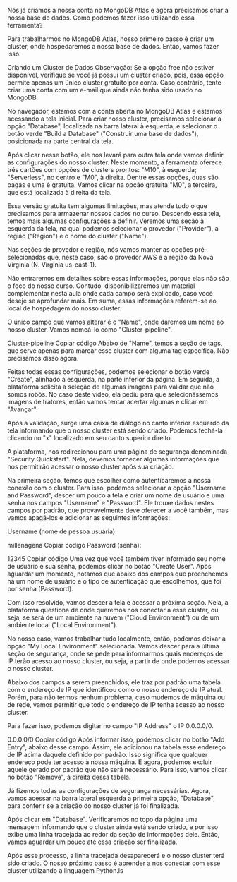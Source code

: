 Nós já criamos a nossa conta no MongoDB Atlas e agora precisamos criar a nossa base de dados. Como podemos fazer isso utilizando essa ferramenta?

Para trabalharmos no MongoDB Atlas, nosso primeiro passo é criar um cluster, onde hospedaremos a nossa base de dados. Então, vamos fazer isso.

Criando um Cluster de Dados
Observação: Se a opção free não estiver disponível, verifique se você já possui um cluster criado, pois, essa opção permite apenas um único cluster gratuito por conta. Caso contrário, tente criar uma conta com um e-mail que ainda não tenha sido usado no MongoDB.

No navegador, estamos com a conta aberta no MongoDB Atlas e estamos acessando a tela inicial. Para criar nosso cluster, precisamos selecionar a opção "Database", localizada na barra lateral à esquerda, e selecionar o botão verde "Build a Database" ("Construir uma base de dados"), posicionada na parte central da tela.

Após clicar nesse botão, ele nos levará para outra tela onde vamos definir as configurações do nosso cluster. Neste momento, a ferramenta oferece três cartões com opções de clusters prontos: "M10", à esquerda; "Serverless", no centro e "M0", à direita. Dentre essas opções, duas são pagas e uma é gratuita. Vamos clicar na opção gratuita "M0", a terceira, que está localizada à direita da tela.

Essa versão gratuita tem algumas limitações, mas atende tudo o que precisamos para armazenar nossos dados no curso. Descendo essa tela, temos mais algumas configurações a definir. Veremos uma seção à esquerda da tela, na qual podemos selecionar o provedor ("Provider"), a região ("Region") e o nome do cluster ("Name").

Nas seções de provedor e região, nós vamos manter as opções pré-selecionadas que, neste caso, são o provedor AWS e a região da Nova Virgínia (N. Virginia us-east-1).

Não entraremos em detalhes sobre essas informações, porque elas não são o foco do nosso curso. Contudo, disponibilizaremos um material complementar nesta aula onde cada campo será explicado, caso você deseje se aprofundar mais. Em suma, essas informações referem-se ao local de hospedagem do nosso cluster.

O único campo que vamos alterar é o "Name", onde daremos um nome ao nosso cluster. Vamos nomeá-lo como "Cluster-pipeline".

Cluster-pipeline
Copiar código
Abaixo de "Name", temos a seção de tags, que serve apenas para marcar esse cluster com alguma tag específica. Não precisamos disso agora.

Feitas todas essas configurações, podemos selecionar o botão verde "Create", alinhado à esquerda, na parte inferior da página. Em seguida, a plataforma solicita a seleção de algumas imagens para validar que não somos robôs. No caso deste vídeo, ela pediu para que selecionássemos imagens de tratores, então vamos tentar acertar algumas e clicar em "Avançar".

Após a validação, surge uma caixa de diálogo no canto inferior esquerdo da tela informando que o nosso cluster está sendo criado. Podemos fechá-la clicando no "x" localizado em seu canto superior direito.

A plataforma, nos redirecionou para uma página de segurança denominada "Security Quickstart". Nela, devemos fornecer algumas informações que nos permitirão acessar o nosso cluster após sua criação.

Na primeira seção, temos que escolher como autenticaremos a nossa conexão com o cluster. Para isso, podemos selecionar a opção "Username and Password", descer um pouco a tela e criar um nome de usuário e uma senha nos campos "Username" e "Password". Ele trouxe dados nestes campos por padrão, que provavelmente deve oferecer a você também, mas vamos apagá-los e adicionar as seguintes informações:

Username (nome de pessoa usuária):

millenagena
Copiar código
Password (senha):

12345
Copiar código
Uma vez que você também tiver informado seu nome de usuário e sua senha, podemos clicar no botão "Create User". Após aguardar um momento, notamos que abaixo dos campos que preenchemos há um nome de usuário e o tipo de autenticação que escolhemos, que foi por senha (Password).

Com isso resolvido, vamos descer a tela e acessar a próxima seção. Nela, a plataforma questiona de onde queremos nos conectar a esse cluster, ou seja, se será de um ambiente na nuvem ("Cloud Environment") ou de um ambiente local ("Local Environment").

No nosso caso, vamos trabalhar tudo localmente, então, podemos deixar a opção "My Local Environment" selecionada. Vamos descer para a última seção de segurança, onde se pede para informarmos quais endereços de IP terão acesso ao nosso cluster, ou seja, a partir de onde podemos acessar o nosso cluster.

Abaixo dos campos a serem preenchidos, ele traz por padrão uma tabela com o endereço de IP que identificou como o nosso endereço de IP atual. Porém, para não termos nenhum problema, caso mudemos de máquina ou de rede, vamos permitir que todo o endereço de IP tenha acesso ao nosso cluster.

Para fazer isso, podemos digitar no campo "IP Address" o IP 0.0.0.0/0.

0.0.0.0/0
Copiar código
Após informar isso, podemos clicar no botão "Add Entry", abaixo desse campo. Assim, ele adicionou na tabela esse endereço de IP acima daquele definido por padrão. Isso significa que qualquer endereço pode ter acesso à nossa máquina. E agora, podemos excluir aquele gerado por padrão que não será necessário. Para isso, vamos clicar no botão "Remove", à direita dessa tabela.

Já fizemos todas as configurações de segurança necessárias. Agora, vamos acessar na barra lateral esquerda a primeira opção, "Database", para conferir se a criação do nosso cluster já foi finalizada.

Após clicar em "Database". Verificaremos no topo da página uma mensagem informando que o cluster ainda está sendo criado, e por isso exibe uma linha tracejada ao redor da seção de informações dele. Então, vamos aguardar um pouco até essa criação ser finalizada.

Após esse processo, a linha tracejada desaparecerá e o nosso cluster terá sido criado. O nosso próximo passo é aprender a nos conectar com esse cluster utilizando a linguagem Python.ls

